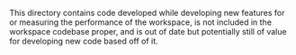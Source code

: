 This directory contains code developed while developing new features for or measuring the
performance of the workspace, is not included in the workspace codebase proper, and is out
of date but potentially still of value for developing new code based off of it.